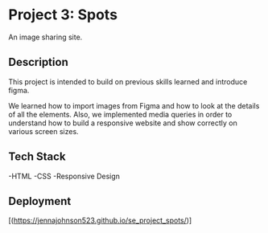 # Project 3: Spots

An image sharing site.

## Description
This project is intended to build on previous skills learned and introduce figma.  
 
We learned how to import images from Figma and how to look at the details of all the elements.
Also, we implemented media queries in order to understand how to build a responsive website and show correctly on various screen sizes.

## Tech Stack

-HTML
-CSS
-Responsive Design
  
## Deployment

[(https://jennajohnson523.github.io/se_project_spots/)]  
  

